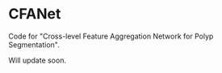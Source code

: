 # CFANet

Code for "Cross-level Feature Aggregation Network for Polyp Segmentation". 

Will update soon.
